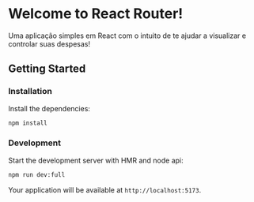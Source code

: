 # Welcome to React Router!

Uma aplicação simples em React com o intuito de te ajudar a visualizar e controlar suas despesas!

## Getting Started

### Installation

Install the dependencies:

```bash
npm install
```

### Development

Start the development server with HMR and node api:

```bash
npm run dev:full
```

Your application will be available at `http://localhost:5173`.
